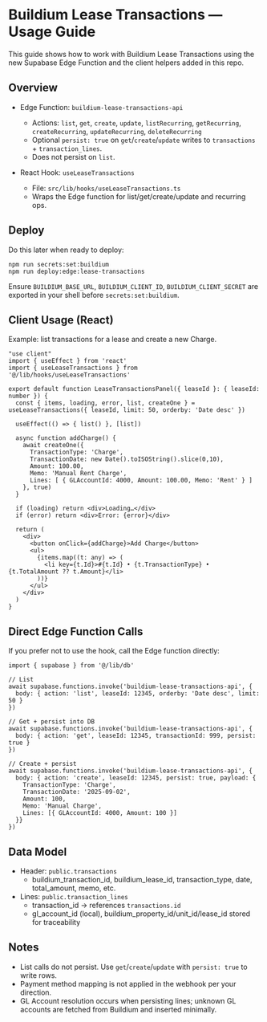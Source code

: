 # Buildium Lease Transactions — Usage Guide

This guide shows how to work with Buildium Lease Transactions using the new Supabase Edge Function and the client helpers added in this repo.

## Overview

- Edge Function: `buildium-lease-transactions-api`
  - Actions: `list`, `get`, `create`, `update`, `listRecurring`, `getRecurring`, `createRecurring`, `updateRecurring`, `deleteRecurring`
  - Optional `persist: true` on `get`/`create`/`update` writes to `transactions` + `transaction_lines`.
  - Does not persist on `list`.

- React Hook: `useLeaseTransactions`
  - File: `src/lib/hooks/useLeaseTransactions.ts`
  - Wraps the Edge function for list/get/create/update and recurring ops.

## Deploy

Do this later when ready to deploy:

```
npm run secrets:set:buildium
npm run deploy:edge:lease-transactions
```

Ensure `BUILDIUM_BASE_URL`, `BUILDIUM_CLIENT_ID`, `BUILDIUM_CLIENT_SECRET` are exported in your shell before `secrets:set:buildium`.

## Client Usage (React)

Example: list transactions for a lease and create a new Charge.

```
"use client"
import { useEffect } from 'react'
import { useLeaseTransactions } from '@/lib/hooks/useLeaseTransactions'

export default function LeaseTransactionsPanel({ leaseId }: { leaseId: number }) {
  const { items, loading, error, list, createOne } = useLeaseTransactions({ leaseId, limit: 50, orderby: 'Date desc' })

  useEffect(() => { list() }, [list])

  async function addCharge() {
    await createOne({
      TransactionType: 'Charge',
      TransactionDate: new Date().toISOString().slice(0,10),
      Amount: 100.00,
      Memo: 'Manual Rent Charge',
      Lines: [ { GLAccountId: 4000, Amount: 100.00, Memo: 'Rent' } ]
    }, true)
  }

  if (loading) return <div>Loading…</div>
  if (error) return <div>Error: {error}</div>

  return (
    <div>
      <button onClick={addCharge}>Add Charge</button>
      <ul>
        {items.map((t: any) => (
          <li key={t.Id}>#{t.Id} • {t.TransactionType} • {t.TotalAmount ?? t.Amount}</li>
        ))}
      </ul>
    </div>
  )
}
```

## Direct Edge Function Calls

If you prefer not to use the hook, call the Edge function directly:

```
import { supabase } from '@/lib/db'

// List
await supabase.functions.invoke('buildium-lease-transactions-api', {
  body: { action: 'list', leaseId: 12345, orderby: 'Date desc', limit: 50 }
})

// Get + persist into DB
await supabase.functions.invoke('buildium-lease-transactions-api', {
  body: { action: 'get', leaseId: 12345, transactionId: 999, persist: true }
})

// Create + persist
await supabase.functions.invoke('buildium-lease-transactions-api', {
  body: { action: 'create', leaseId: 12345, persist: true, payload: {
    TransactionType: 'Charge',
    TransactionDate: '2025-09-02',
    Amount: 100,
    Memo: 'Manual Charge',
    Lines: [{ GLAccountId: 4000, Amount: 100 }]
  }}
})
```

## Data Model

- Header: `public.transactions`
  - buildium_transaction_id, buildium_lease_id, transaction_type, date, total_amount, memo, etc.
- Lines: `public.transaction_lines`
  - transaction_id → references `transactions.id`
  - gl_account_id (local), buildium_property_id/unit_id/lease_id stored for traceability

## Notes

- List calls do not persist. Use `get`/`create`/`update` with `persist: true` to write rows.
- Payment method mapping is not applied in the webhook per your direction.
- GL Account resolution occurs when persisting lines; unknown GL accounts are fetched from Buildium and inserted minimally.

